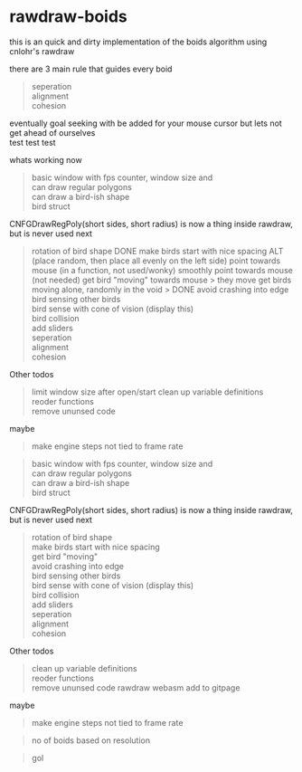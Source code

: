 # rawdraw-boids

this is an quick and dirty implementation of the boids algorithm using cnlohr's rawdraw

there are 3 main rule that guides every boid

> seperation  
> alignment  
> cohesion

eventually goal seeking with be added for your mouse cursor but lets not get ahead of ourselves  
test test test

whats working now
>basic window with fps counter, window size and   
>can draw regular polygons   
>can draw a bird-ish shape   
>bird struct   

CNFGDrawRegPoly(short sides, short radius) is now a thing inside rawdraw, but is never used
next
>rotation of bird shape  DONE
>make birds start with nice spacing  ALT (place random, then place all evenly on the left side)
>point towards mouse (in a function, not used/wonky)
>smoothly point towards mouse (not needed)
>get bird "moving" towards mouse > they move
>get birds moving alone, randomly in the void > DONE
>avoid crashing into edge  
>bird sensing other birds  
>bird sense with cone of vision (display this)   
>bird collision  
>add sliders  
>seperation  
>alignment  
>cohesion  


Other todos  
>limit window size after open/start
>clean up variable definitions  
>reoder functions    
>remove ununsed code  

maybe  
>make engine steps not tied to frame rate  

> basic window with fps counter, window size and  
> can draw regular polygons  
> can draw a bird-ish shape  
> bird struct

CNFGDrawRegPoly\(short sides, short radius\) is now a thing inside rawdraw, but is never used next

> rotation of bird shape  
> make birds start with nice spacing  
> get bird "moving"  
> avoid crashing into edge  
> bird sensing other birds  
> bird sense with cone of vision \(display this\)  
> bird collision  
> add sliders  
> seperation  
> alignment  
> cohesion

Other todos

> clean up variable definitions  
> reoder functions  
> remove ununsed code
> rawdraw webasm
> add to gitpage

maybe

> make engine steps not tied to frame rate



>no of boids based on resolution

>gol